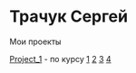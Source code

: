 # Трачук Сергей
Мои проекты

[Project_1](https://trachuksergey.github.io/Project%20curs%20(html,scss,js)/src/ "Проект с курса") - по курсу
[1](https://trachuksergey.github.io/BOUNCY_project/src/ "Проект по курсу")
[2](https://trachuksergey.github.io/adaptive_project/src/ "Проект по курсу")
[3](https://trachuksergey.github.io/project-3/src/ "Проект по курсу")
[4](https://trachuksergey.github.io/project_1/src/ "Проект по курсу")
